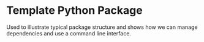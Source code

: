 # Template Python Package
Used to illustrate typical package structure and shows how we can manage dependencies and use a command line interface.
